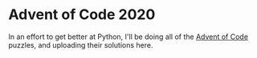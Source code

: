 # Advent of Code 2020

In an effort to get better at Python, I'll be doing all of the [Advent of Code](https://adventofcode.com) puzzles, and uploading their solutions here.
